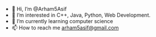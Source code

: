 - 👋 Hi, I’m @Arham5Asif
- 👀 I’m interested in C++, Java, Python, Web Development.
- 🌱 I’m currently learning computer science
- 📫 How to reach me arham5asif@gmail.com

<!---
Arham5Asif/Arham5Asif is a ✨ special ✨ repository because its `README.md` (this file) appears on your GitHub profile.
You can click the Preview link to take a look at your changes.
--->
